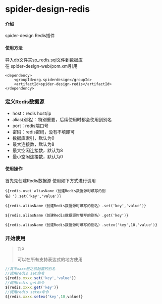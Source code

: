 # spider-design-redis

#### 介绍
spider-design Redis插件

#### 使用方法
导入db文件夹sp_redis.sql文件到数据库  
在 spider-design-web/pom.xml引用  

```
<dependency>
 	<groupId>org.spiderdesign</groupId>
 	<artifactId>spider-design-redis</artifactId>
</dependency>
```

### 定义Redis数据源
- host：redis host/ip
- alias(别名)：特别重要，后续使用时都会使用到别名
- port：redis端口号
- 密码：redis密码，没有不填即可
- 数据库索引，默认为0
- 最大连接数，默认为8
- 最大空闲连接数，默认为8
- 最小空闲连接数，默认为0


#### 使用操作
首先先创建Redis数据源
使用如下方式进行调用
```
${redis.use('aliasName（创建Redis数据源时填写的别名）').set('key','value')}  
```
```
${redis.aliasName（创建Redis数据源时填写的别名）.set('key','value')} 
```
```
${redis.aliasName（创建Redis数据源时填写的别名）.get('key')} 
```
```
${redis.aliasName（创建Redis数据源时填写的别名）.setex('key',10,'value')} 
```

### 开始使用

> TIP
>
> 可以在所有支持表达式的地方使用

```javascript
//其中xxxx是之前配置的别名
//调用redis set命令
${redis.xxxx.set('key','value')}
//调用redis get命令
${redis.xxxx.get('key')}
//调用redis setex命令
${redis.xxxx.setex('key',10,value)}
```
